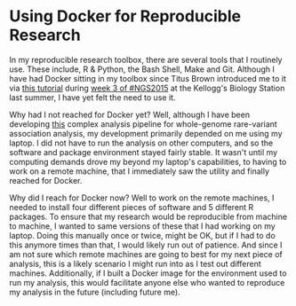 # Using Docker for Reproducible Research

In my reproducible research toolbox, there are several tools that I routinely use. These include, R & Python, the Bash Shell,
Make and Git. Although I have had Docker sitting in my toolbox since Titus Brown introduced me to it via [this tutorial](http://angus.readthedocs.org/en/2015/week3/CTB_docker.html)
during [week 3 of #NGS2015](http://angus.readthedocs.org/en/2015/week3.html) at the Kellogg's Biology Station last summer, I 
have yet felt the need to use it.

Why had I not reached for Docker yet? Well, although I have been developing [this](https://github.com/ttimbers/Million-Mutation-Project-dye-filling-SKAT) complex analysis pipeline for whole-genome 
rare-variant association analysis, my development primarily depended on me using my laptop. I did not have to run the analysis
on other computers, and so the software and package environment stayed fairly stable. It wasn't until my computing demands
drove my beyond my laptop's capabilities, to having to work on a remote machine, that I immediately saw the utility and finally
reached for Docker.

Why did I reach for Docker now? Well to work on the remote machines, I needed to install four different pieces of software
and 5 different R packages. To ensure that my research would be reproducible from machine to machine, I wanted to same versions
of these that I had working on my laptop. Doing this manually once or twice, might be OK, but if I had to do this anymore times
than that, I would likely run out of patience. And since I am not sure which remote machines are going to best for my next
piece of analysis, this is a likely scenario I might run into as I test out different machines. Additionally, if I built a 
Docker image for the environment used to run my analysis, this would facilitate anyone else who wanted to reproduce my 
analysis in the future (including future me).

